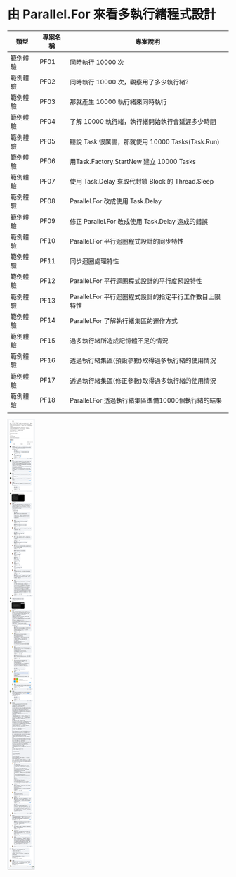 # 由 Parallel.For 來看多執行緒程式設計

|類型|專案名稱|專案說明|
|-|-|-|
|範例體驗|PF01|同時執行 10000 次|
|範例體驗|PF02|同時執行 10000 次，觀察用了多少執行緒?|
|範例體驗|PF03|那就產生 10000 執行緒來同時執行|
|範例體驗|PF04|了解 10000 執行緒，執行緒開始執行會延遲多少時間|
|範例體驗|PF05|聽說 Task 很厲害，那就使用 10000 Tasks(Task.Run)|
|範例體驗|PF06|用Task.Factory.StartNew 建立 10000 Tasks|
|範例體驗|PF07|使用 Task.Delay 來取代封鎖 Block 的 Thread.Sleep|
|範例體驗|PF08|Parallel.For 改成使用 Task.Delay|
|範例體驗|PF09|修正 Parallel.For 改成使用 Task.Delay 造成的錯誤|
|範例體驗|PF10|Parallel.For 平行迴圈程式設計的同步特性|
|範例體驗|PF11|同步迴圈處理特性|
|範例體驗|PF12|Parallel.For 平行迴圈程式設計的平行度預設特性|
|範例體驗|PF13|Parallel.For 平行迴圈程式設計的指定平行工作數目上限特性|
|範例體驗|PF14|Parallel.For 了解執行緒集區的運作方式|
|範例體驗|PF15|過多執行緒所造成記憶體不足的情況|
|範例體驗|PF16|透過執行緒集區(預設參數)取得過多執行緒的使用情況|
|範例體驗|PF17|透過執行緒集區(修正參數)取得過多執行緒的使用情況|
|範例體驗|PF18|Parallel.For 透過執行緒集區準備10000個執行緒的結果|
||||

![由 Parallel.For 來看多執行緒程式設計](用最快的速度完成他，不考慮CPU記憶體.png)

